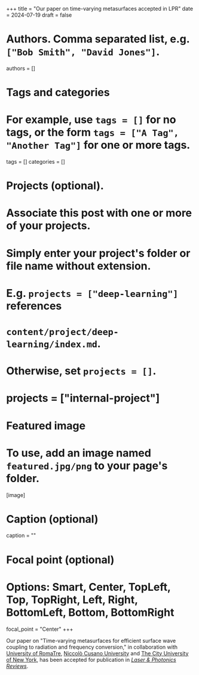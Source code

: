 +++
title = "Our paper on time-varying metasurfaces  accepted in LPR"
date = 2024-07-19
draft = false

# Authors. Comma separated list, e.g. `["Bob Smith", "David Jones"]`.
authors = []

# Tags and categories
# For example, use `tags = []` for no tags, or the form `tags = ["A Tag", "Another Tag"]` for one or more tags.
tags = []
categories = []

# Projects (optional).
#   Associate this post with one or more of your projects.
#   Simply enter your project's folder or file name without extension.
#   E.g. `projects = ["deep-learning"]` references 
#   `content/project/deep-learning/index.md`.
#   Otherwise, set `projects = []`.
# projects = ["internal-project"]

# Featured image
# To use, add an image named `featured.jpg/png` to your page's folder. 
[image]
  # Caption (optional)
  caption = ""

  # Focal point (optional)
  # Options: Smart, Center, TopLeft, Top, TopRight, Left, Right, BottomLeft, Bottom, BottomRight
  focal_point = "Center"
+++

Our paper on "Time-varying metasurfaces for efficient surface wave coupling to radiation and frequency conversion,"
in collaboration with [University of RomaTre](https://www.uniroma3.it/en/), [Niccolò Cusano University](https://www.unicusano.it/en/) and [The City University of New York](https://www.cuny.edu),
has been accepted for publication in [*Laser & Photonics Reviews*](https://onlinelibrary.wiley.com/journal/18638899).
